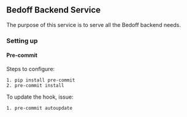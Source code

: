 ## Bedoff Backend Service

The purpose of this service is to serve all the Bedoff backend needs.

### Setting up

#### Pre-commit

Steps to configure:

```
1. pip install pre-commit
2. pre-commit install
```

To update the hook, issue:

```
1. pre-commit autoupdate
```
